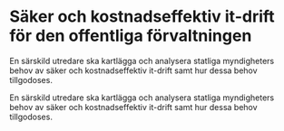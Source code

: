 # Säker och kostnadseffektiv it-drift för den offentliga förvaltningen

En särskild utredare ska kartlägga och analysera statliga myndigheters behov
av säker och kostnadseffektiv it-drift samt hur dessa behov tillgodoses.

En särskild utredare ska kartlägga och analysera statliga myndigheters behov
av säker och kostnadseffektiv it-drift samt hur dessa behov tillgodoses.
